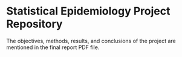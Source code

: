 # Statistical Epidemiology Project Repository

The objectives, methods, results, and conclusions of the project are mentioned in the final report PDF file.
